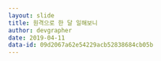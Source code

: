 ```yaml
---
layout: slide
title: 원격으로 한 달 일해보니
author: devgrapher
date: 2019-04-11
data-id: 09d2067a62e54229acb52838684cb05b
---
```

